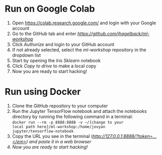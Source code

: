 # Run on Google Colab
1. Open https://colab.research.google.com/ and login with your Google account
2. Go to the GitHub tab and enter <em>https://github.com/jhagelback/ml-workshop</em>
3. Click <em>Authorize</em> and login to your GitHub account
4. If not already selected, select the <em>ml-workshop</em> repository in the dropdown list
5. Start by opening the <em>Iris Sklearn</em> notebook
6. Click <em>Copy to drive</em> to make a local copy
7. Now you are ready to start hacking!

# Run using Docker
1. Clone the GitHub repository to your computer
2. Run the Jupyter TensorFlow notebook and attach the notebooks directory by running the following command in a terminal:<br><code>docker run --rm -p 8888:8888 -v ~/[change to your local path here]/ml-workshop:/home/jovyan jupyter/tensorflow-notebook</code>
3. Copy the URL you see in the terminal (<em>http://127.0.0.1:8888/?token=...</em>) and paste it in a web browser
4. Now you are ready to start hacking!
